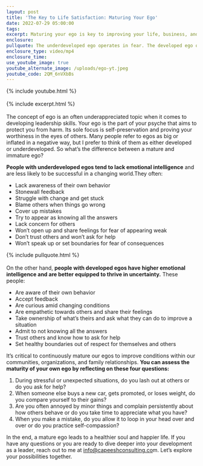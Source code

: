```yaml
---
layout: post
title: 'The Key to Life Satisfaction: Maturing Your Ego'
date: 2022-07-29 05:00:00
tags:
excerpt: Maturing your ego is key to improving your life, business, and relationships.
enclosure:
pullquote: The underdeveloped ego operates in fear. The developed ego operates in love.
enclosure_type: video/mp4
enclosure_time:
use_youtube_image: true
youtube_alternate_image: /uploads/ego-yt.jpeg
youtube_code: 2QM_6nVXbBs
---
```

{% include youtube.html %}<br><br>{% include excerpt.html %}<br><br>The concept of ego is an often underappreciated topic when it comes to developing leadership skills. Your ego is the part of your psyche that aims to protect you from harm. Its sole focus is self-preservation and proving your worthiness in the eyes of others. Many people refer to egos as big or inflated in a negative way, but I prefer to think of them as either developed or underdeveloped. So what’s the difference between a mature and immature ego?

**People with underdeveloped egos tend to lack emotional intelligence** and are less likely to be successful in a changing world.They often:

* Lack awareness of their own behavior
* Stonewall feedback
* Struggle with change and get stuck
* Blame others when things go wrong
* Cover up mistakes
* Try to appear as knowing all the answers
* Lack concern for others
* Won’t open up and share feelings for fear of appearing weak
* Don’t trust others and won’t ask for help
* Won’t speak up or set boundaries for fear of consequences

{% include pullquote.html %}<br><br>On the other hand, **people with developed egos have higher emotional intelligence and are better equipped to thrive in uncertainty.** These people:

* Are aware of their own behavior
* Accept feedback
* Are curious amid changing conditions
* Are empathetic towards others and share their feelings
* Take ownership of what’s theirs and ask what they can do to improve a situation
* Admit to not knowing all the answers
* Trust others and know how to ask for help
* Set healthy boundaries out of respect for themselves and others

It’s critical to continuously mature our egos to improve conditions within our communities, organizations, and family relationships. **You can assess the maturity of your own ego by reflecting on these four questions:**

1. During stressful or unexpected situations, do you lash out at others or do you ask for help?
2. When someone else buys a new car, gets promoted, or loses weight, do you compare yourself to their gains?&nbsp;
3. Are you often annoyed by minor things and complain persistently about how others behave or do you take time to appreciate what you have?
4. When you make a mistake, do you allow it to loop in your head over and over or do you practice self-compassion?

In the end, a mature ego leads to a healthier soul and happier life. If you have any questions or you are ready to dive deeper into your development as a leader, reach out to me at [info@capeeshconsulting.co](mailto:info@capeeshconsulting.com)m. Let’s explore your possibilities together.
